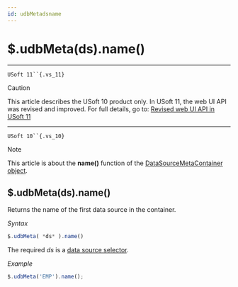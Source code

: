 ```yaml
---
id: udbMetadsname
---
```


# $.udbMeta(ds).name()



----

`USoft 11``{.vs_11}`

> [!CAUTION]
> This article describes the USoft 10 product only.
> In USoft 11, the web UI API was revised and improved. For full details, go to:
> [Revised web UI API in USoft 11](/docs/Web%20and%20app%20UIs/UDB%20udb/Revised%20web%20UI%20API%20in%20USoft%2011.md)

----

`USoft 10``{.vs_10}`

> [!NOTE]
> This article is about the **name()** function of the [DataSourceMetaContainer object](/docs/Web%20and%20app%20UIs/UDB%20DataSourceMetaContainer).

## **$.udbMeta(ds).name()**

Returns the name of the first data source in the container.

*Syntax*

```js
$.udbMeta( *ds* ).name()
```

The required *ds* is a [data source selector](/docs/Web%20and%20app%20UIs/UDB%20DataSourceMetaContainer/UDB%20DataSourceMetaContainer%20object.md).

*Example*

```js
$.udbMeta('EMP').name();
```

 